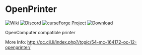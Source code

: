 OpenPrinter
===========

[![Wiki](http://img.shields.io/badge/wiki--blue.svg)](https://github.com/PC-Logix/OpenPrinter/wiki)
[![Discord](http://img.shields.io/discord/125649403162656768.svg?label=discord&style=popout)](https://discord.gg/dJq9EnP)
[![curseForge Project](http://cf.way2muchnoise.eu/versions/openprinter_latest.svg)](https://minecraft.curseforge.com/projects/OpenPrinter)
[![Download](http://cf.way2muchnoise.eu/full_225127_downloads.svg)](https://minecraft.curseforge.com/projects/OpenPrinter/files)



OpenComputer compatible printer


More Info: http://oc.cil.li/index.php?/topic/54-mc-164172-oc-12-openprinter/
